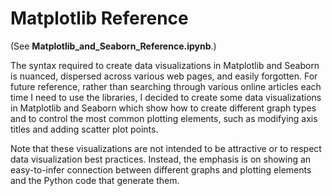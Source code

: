 # Matplotlib Reference
(See **Matplotlib_and_Seaborn_Reference.ipynb**.)

The syntax required to create data visualizations in Matplotlib and Seaborn is nuanced, dispersed across various web pages, and easily forgotten. For future reference, rather than searching through various online articles each time I need to use the libraries, I decided to create some data visualizations in Matplotlib and Seaborn which show how to create different graph types and to control the most common plotting elements, such as modifying axis titles and adding scatter plot points.

Note that these visualizations are not intended to be attractive or to respect data visualization best practices. Instead, the emphasis is on showing an easy-to-infer connection between different graphs and plotting elements and the Python code that generate them.
